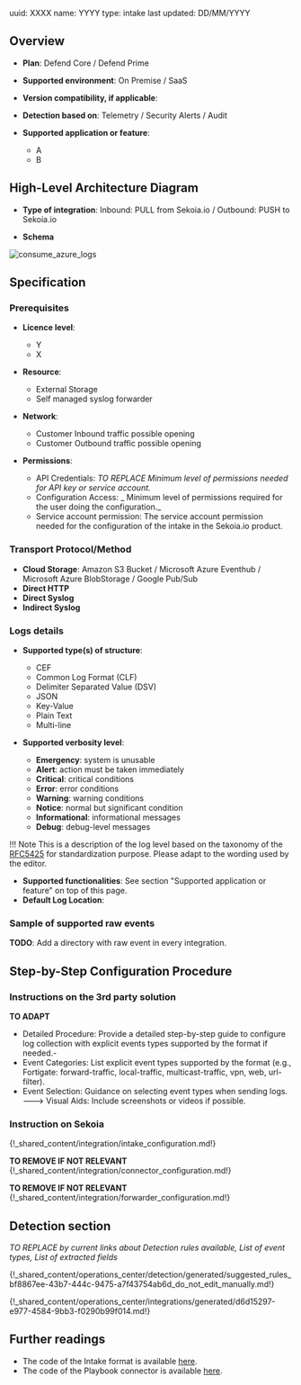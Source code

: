 uuid: XXXX
name: YYYY
type: intake
last updated: DD/MM/YYYY

## Overview

- **Plan**: Defend Core / Defend Prime
- **Supported environment**: On Premise / SaaS
- **Version compatibility, if applicable**:

- **Detection based on**: Telemetry / Security Alerts / Audit
- **Supported application or feature**:
    - A
    - B


## High-Level Architecture Diagram

- **Type of integration**: Inbound: PULL from Sekoia.io / Outbound: PUSH to Sekoia.io

- **Schema**

![consume_azure_logs](/assets/integration/integration_catalog/<techno_name>/image.png)

## Specification

### Prerequisites

- **Licence level**:
    - Y
    - X

- **Resource**:
    - External Storage
    - Self managed syslog forwarder

- **Network**:
    - Customer Inbound traffic possible opening
    - Customer Outbound traffic possible opening

- **Permissions**:
    - API Credentials: _TO REPLACE Minimum level of permissions needed for API key or service account._
    - Configuration Access:  _ Minimum level of permissions required for the user doing the configuration._
    - Service account permission: The service account permission needed  for the configuration of the intake in the Sekoia.io product.

### Transport Protocol/Method

- **Cloud Storage**: Amazon S3 Bucket / Microsoft Azure Eventhub / Microsoft Azure BlobStorage / Google Pub/Sub
- **Direct HTTP**
- **Direct Syslog**
- **Indirect Syslog**

### Logs details

- **Supported type(s) of structure**:
    - CEF
    - Common Log Format (CLF)
    - Delimiter Separated Value (DSV)
    - JSON
    - Key-Value
    - Plain Text
    - Multi-line

- **Supported verbosity level**:
    - **Emergency**: system is unusable
    - **Alert**: action must be taken immediately
    - **Critical**: critical conditions
    - **Error**: error conditions
    - **Warning**: warning conditions
    - **Notice**: normal but significant condition
    - **Informational**: informational messages
    - **Debug**: debug-level messages

!!! Note
    This is a description of the log level based on the taxonomy of the [RFC5425](https://datatracker.ietf.org/doc/html/rfc5424) for standardization purpose. Please adapt to the wording used by the editor.

- **Supported functionalities**: See section "Supported application or feature" on top of this page.
- **Default Log Location**:

### Sample of supported raw events

**TODO**: Add a directory with raw event in every integration.

## Step-by-Step Configuration Procedure

### Instructions on the 3rd party solution

__TO ADAPT__
- Detailed Procedure: Provide a detailed step-by-step guide to configure log collection with explicit events types supported by the format if needed.-
- Event Categories: List explicit event types supported by the format (e.g., Fortigate: forward-traffic, local-traffic, multicast-traffic, vpn, web, url-filter).
- Event Selection: Guidance on selecting event types when sending logs.
---> Visual Aids: Include screenshots or videos if possible.

### Instruction on Sekoia

{!_shared_content/integration/intake_configuration.md!}

__TO REMOVE IF NOT RELEVANT__
{!_shared_content/integration/connector_configuration.md!}

__TO REMOVE IF NOT RELEVANT__
{!_shared_content/integration/forwarder_configuration.md!}

## Detection section

_TO REPLACE by current links about Detection rules available, List of event types, List of extracted fields_

{!_shared_content/operations_center/detection/generated/suggested_rules_bf8867ee-43b7-444c-9475-a7f43754ab6d_do_not_edit_manually.md!}

{!_shared_content/operations_center/integrations/generated/d6d15297-e977-4584-9bb3-f0290b99f014.md!}

## Further readings

- The code of the Intake format is available [here](https://github.com/SEKOIA-IO/intake-formats/tree/main/__CHANGE_ME__).
- The code of the Playbook connector is available [here](https://github.com/SEKOIA-IO/automation-library/tree/main/__CHANGE_ME__).


